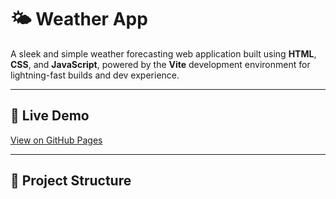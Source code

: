 # 🌤️ Weather App

A sleek and simple weather forecasting web application built using **HTML**, **CSS**, and **JavaScript**, powered by the **Vite** development environment for lightning-fast builds and dev experience.

---

## 🔗 Live Demo

[View on GitHub Pages](https://yourusername.github.io/weather-project)

---

## 📁 Project Structure


